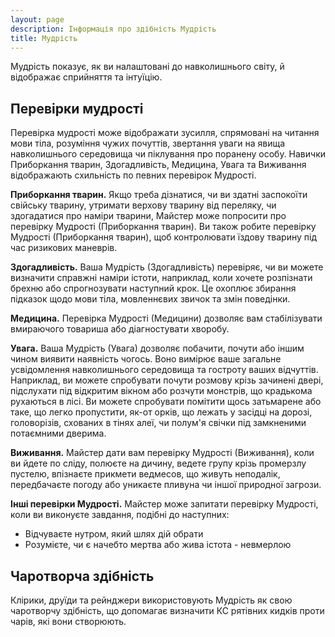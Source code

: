 ```yaml
---
layout: page
description: Інформація про здібність Мудрість
title: Мудрість
---
```


Мудрість показує, як ви налаштовані до навколишнього світу, й відображає сприйняття та інтуїцію.

## Перевірки мудрості
Перевірка мудрості може відображати зусилля, спрямовані на читання мови тіла, розуміння чужих почуттів, звертання уваги на явища навколишнього середовища чи піклування про поранену особу. Навички Приборкання тварин, Здогадливість, Медицина, Увага та Виживання відображають схильність по певних перевірок Мудрості.

**Приборкання тварин.** Якщо треба дізнатися, чи ви здатні заспокоїти свійську тварину, утримати верхову тварину від переляку, чи здогадатися про наміри тварини, Майстер може попросити про перевірку Мудрості (Приборкання тварин). Ви також робите перевірку Мудрості (Приборкання тварин), щоб контролювати їздову тварину під час ризикових маневрів.

**Здогадливість.** Ваша Мудрість (Здогадливість) перевіряє, чи ви можете визначити справжні наміри істоти, наприклад, коли хочете розпізнати брехню або спрогнозувати наступний крок. Це охоплює збирання підказок щодо мови тіла, мовленнєвих звичок та змін поведінки.

**Медицина.** Перевірка Мудрості (Медицини) дозволяє вам стабілізувати вмираючого товариша або діагностувати хворобу.

**Увага.** Ваша Мудрість (Увага) дозволяє побачити, почути або іншим чином виявити наявність чогось. Воно вимірює ваше загальне усвідомлення навколишнього середовища та гостроту ваших відчуттів. Наприклад, ви можете спробувати почути розмову крізь зачинені двері, підслухати під відкритим вікном або розчути монстрів, що крадькома рухаються в лісі. Ви можете спробувати помітити щось затьмарене або таке, що легко пропустити, як-от орків, що лежать у засідці на дорозі, головорізів, схованих в тінях алеї, чи полум'я свічки під замкненими потаємними дверима.

**Виживання.** Майстер дати вам перевірку Мудрості (Виживання), коли ви йдете по сліду, полюєте на дичину, ведете групу крізь промерзлу пустелю, впізнаєте прикмети ведмесов, що живуть неподалік, передбачаєте погоду або уникаєте пливуна чи іншої природної загрози.

**Інші перевірки Мудрості.** Майстер може запитати перевірку Мудрості, коли ви виконуєте завдання, подібні до наступних:

* Відчуваєте нутром, який шлях дій обрати
* Розумієте, чи є начебто мертва або жива істота - невмерлою

## Чаротворча здібність
Клірики, друїди та рейнджери використовують Мудрість як свою чаротворчу здібність, що допомагає визначити КС рятівних кидків проти чарів, які вони створюють.

